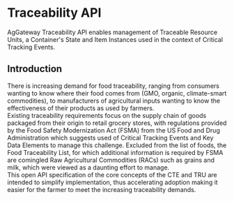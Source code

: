 # Traceability API
AgGateway Traceability API enables management of Traceable Resource Units, a Container's State and Item Instances used in the context of Critical Tracking Events.

## Introduction
There is increasing demand for food traceability, ranging from consumers wanting to know where their food comes from (GMO, organic, climate-smart commodities), to manufacturers of agricultural inputs wanting to know the effectiveness of their products as used by farmers.  
Existing traceability requirements focus on the supply chain of goods packaged from their origin to retail grocery stores, with regulations provided by the Food Safety Modernization Act (FSMA) from the US Food and Drug Administration which suggests used of Critical Tracking Events and Key Data Elements to manage this challenge. 
Excluded from the list of foods, the Food Traceability List, for which additional information is required by FSMA are comingled Raw Agricultural Commodities (RACs) such as grains and milk, which were viewed as a daunting effort to manage.  
This open API specification of the core concepts of the CTE and TRU are intended to simplify implementation, thus accelerating adoption making it easier for the farmer to meet the increasing traceability demands.
